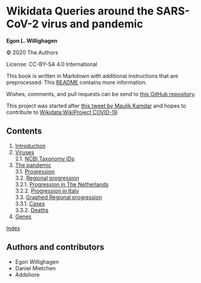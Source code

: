 # Wikidata Queries around the SARS-CoV-2 virus and pandemic


**Egon L. Willighagen**

© 2020 The Authors

License: CC-BY-SA 4.0 International

This book is written in Markdown with additional instructions that are preprocessed.
This [README](https://github.com/egonw/SARS-CoV-2-Queries/blob/master/README.md)
contains more information.

Wishes, comments, and pull requests can be send to
[this GitHub repository](https://github.com/egonw/SARS-CoV-2-Queries/).

This project was started after [this tweet by Maulik Kamdar](https://twitter.com/maulikkamdar/status/1239599404098740225)
and hopes to contribute to [Wikidata:WikiProject COVID-19](https://www.wikidata.org/wiki/Wikidata:WikiProject_COVID-19).

## Contents

1. [Introduction](intro.md) <br />
2. [Viruses](viruses.md) <br />
2.1. [NCBI Taxonomy IDs](viruses.md#ncbi-taxonomy-ids) <br />
3. [The pandemic](pandemic.md) <br />
3.1. [Progression](pandemic.md#progression) <br />
3.2. [Regional progression](pandemic.md#regional-progression) <br />
3.2.1. [Progression in The Netherlands](pandemic.md#progression-in-the-netherlands) <br />
3.2.2. [Progression in Italy](pandemic.md#progression-in-italy) <br />
3.3. [Graphed Regional progression](pandemic.md#graphed-regional-progression) <br />
3.3.1. [Cases](pandemic.md#cases) <br />
3.3.2. [Deaths](pandemic.md#deaths) <br />
4. [Genes](genes.md) <br />

[Index](indexList.md) <br />

## Authors and contributors

* Egon Willighagen
* Daniel Mietchen
* Addshore

